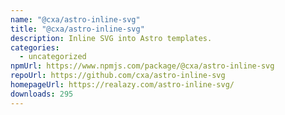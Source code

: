 ```yaml
---
name: "@cxa/astro-inline-svg"
title: "@cxa/astro-inline-svg"
description: Inline SVG into Astro templates.
categories:
  - uncategorized
npmUrl: https://www.npmjs.com/package/@cxa/astro-inline-svg
repoUrl: https://github.com/cxa/astro-inline-svg
homepageUrl: https://realazy.com/astro-inline-svg/
downloads: 295
---
```

